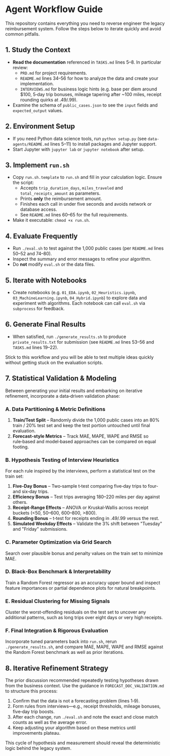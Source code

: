 # Agent Workflow Guide

This repository contains everything you need to reverse engineer the legacy reimbursement system. Follow the steps below to iterate quickly and avoid common pitfalls.

## 1. Study the Context
- **Read the documentation** referenced in `TASKS.md` lines 5–8. In particular review:
  - `PRD.md` for project requirements.
  - `README.md` lines 34–56 for how to analyze the data and create your implementation.
  - `INTERVIEWS.md` for business logic hints (e.g. base per diem around $100, 5‑day trip bonuses, mileage tapering after ~100 miles, receipt rounding quirks at .49/.99).
- Examine the schema of `public_cases.json` to see the `input` fields and `expected_output` values.

## 2. Environment Setup
- If you need Python data science tools, run `python setup.py` (see `data-agents/README.md` lines 5–11) to install packages and Jupyter support.
- Start Jupyter with `jupyter lab` or `jupyter notebook` after setup.

## 3. Implement `run.sh`
- Copy `run.sh.template` to `run.sh` and fill in your calculation logic. Ensure the script:
  - Accepts `trip_duration_days`, `miles_traveled` and `total_receipts_amount` as parameters.
  - Prints **only** the reimbursement amount.
  - Finishes each call in under five seconds and avoids network or database access.
  - See `README.md` lines 60–65 for the full requirements.
- Make it executable: `chmod +x run.sh`.

## 4. Evaluate Frequently
- Run `./eval.sh` to test against the 1,000 public cases (per `README.md` lines 50–52 and 74–80).
- Inspect the summary and error messages to refine your algorithm.
- Do **not** modify `eval.sh` or the data files.

## 5. Iterate with Notebooks
- Create notebooks (e.g. `01_EDA.ipynb`, `02_Heuristics.ipynb`, `03_MachineLearning.ipynb`, `04_Hybrid.ipynb`) to explore data and experiment with algorithms. Each notebook can call `eval.sh` via `subprocess` for feedback.

## 6. Generate Final Results
- When satisfied, run `./generate_results.sh` to produce `private_results.txt` for submission (see `README.md` lines 53–56 and `TASKS.md` lines 19–22).

Stick to this workflow and you will be able to test multiple ideas quickly without getting stuck on the evaluation scripts.

## 7. Statistical Validation & Modeling
Between generating your initial results and embarking on iterative refinement, incorporate a data‑driven validation phase:

### A. Data Partitioning & Metric Definitions
1. **Train/Test Split** – Randomly divide the 1,000 public cases into an 80% train / 20% test set and keep the test portion untouched until final evaluation.
2. **Forecast‑style Metrics** – Track MAE, MAPE, WAPE and RMSE so rule‑based and model‑based approaches can be compared on equal footing.

### B. Hypothesis Testing of Interview Heuristics
For each rule inspired by the interviews, perform a statistical test on the train set:
1. **Five‑Day Bonus** – Two‑sample t‑test comparing five‑day trips to four‑ and six‑day trips.
2. **Efficiency Bonus** – Test trips averaging 180–220 miles per day against others.
3. **Receipt‑Range Effects** – ANOVA or Kruskal‑Wallis across receipt buckets (<50, 50–600, 600–800, >800).
4. **Rounding Bonus** – t‑test for receipts ending in .49/.99 versus the rest.
5. **Simulated Weekday Effects** – Validate the 3% shift between "Tuesday" and "Friday" submissions.

### C. Parameter Optimization via Grid Search
Search over plausible bonus and penalty values on the train set to minimize MAE.

### D. Black‑Box Benchmark & Interpretability
Train a Random Forest regressor as an accuracy upper bound and inspect feature importances or partial dependence plots for natural breakpoints.

### E. Residual Clustering for Missing Signals
Cluster the worst‑offending residuals on the test set to uncover any additional patterns, such as long trips over eight days or very high receipts.

### F. Final Integration & Rigorous Evaluation
Incorporate tuned parameters back into `run.sh`, rerun `./generate_results.sh`, and compare MAE, MAPE, WAPE and RMSE against the Random Forest benchmark as well as prior iterations.

## 8. Iterative Refinement Strategy
The prior discussion recommended repeatedly testing hypotheses drawn from the business context. Use the guidance in `FORECAST_DOC_VALIDATION.md` to structure this process:
1. Confirm that the data is not a forecasting problem (lines 1‑9).
2. Form rules from interviews—e.g., receipt thresholds, mileage bonuses, five‑day trip boosts.
3. After each change, run `./eval.sh` and note the exact and close match counts as well as the average error.
4. Keep adjusting your algorithm based on these metrics until improvements plateau.

This cycle of hypothesis and measurement should reveal the deterministic logic behind the legacy system.
